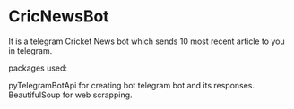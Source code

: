 # CricNewsBot
It is a telegram Cricket News bot which sends 10 most recent article to you in telegram.

packages used: 

pyTelegramBotApi for creating bot telegram bot and its responses.
BeautifulSoup for web scrapping.
